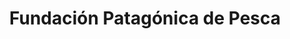 ---
title: "Fundación Patagónica de Pesca"
url: /cipolletti/fundacion-patagonica-de-pesca/
shop: Angeln
---